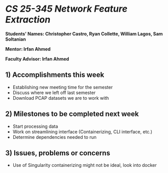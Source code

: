 # *CS 25-345 Network Feature Extraction*

**Students' Names: Christopher Castro, Ryan Collette, William Lagos, Sam Soltanian**

**Mentor: Irfan Ahmed**

**Faculty Advisor: Irfan Ahmed**

## 1) Accomplishments this week ##
- Establishing new meeting time for the semester
- Discuss where we left off last semester
- Download PCAP datasets we are to work with

## 2) Milestones to be completed next week ##
- Start processing data
- Work on streamlining interface (Containerizing, CLI interface, etc.)
- Determine dependencies needed to run

## 3) Issues, problems or concerns ##
- Use of Singularity containerizing might not be ideal, look into docker